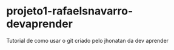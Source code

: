 # projeto1-rafaelsnavarro-devaprender
Tutorial de como usar o git criado pelo jhonatan da dev aprender
